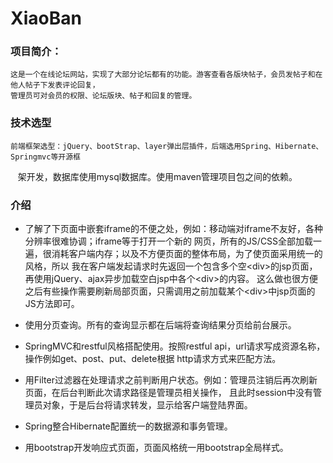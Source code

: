 # XiaoBan
### 项目简介：
    这是一个在线论坛网站，实现了大部分论坛都有的功能。游客查看各版块帖子，会员发帖子和在他人帖子下发表评论回复，
    管理员可对会员的权限、论坛版块、帖子和回复的管理。
 
### 技术选型
    前端框架选型：jQuery、bootStrap、layer弹出层插件，后端选用Spring、Hibernate、Springmvc等开源框
    架开发，数据库使用mysql数据库。使用maven管理项目包之间的依赖。
  
### 介绍
  * 了解了下页面中嵌套iframe的不便之处，例如：移动端对iframe不友好，各种分辨率很难协调；iframe等于打开一个新的
    网页，所有的JS/CSS全部加载一遍，很消耗客户端内存；以及不方便页面的整体布局，为了使页面采用统一的风格，所以
    我在客户端发起请求时先返回一个包含多个空\<div>的jsp页面，再使用jQuery、ajax异步加载空白jsp中各个\<div>的内容。
    这么做也很方便之后有些操作需要刷新局部页面，只需调用之前加载某个\<div>中jsp页面的JS方法即可。
    
  * 使用分页查询。所有的查询显示都在后端将查询结果分页给前台展示。
  * SpringMVC和restful风格搭配使用。按照restful api，url请求写成资源名称，操作例如get、post、put、delete根据
    http请求方式来匹配方法。
    
  * 用Filter过滤器在处理请求之前判断用户状态。例如：管理员注销后再次刷新页面，在后台判断此次请求路径是管理员相关操作，
    且此时session中没有管理员对象，于是后台将请求转发，显示给客户端登陆界面。
    
  * Spring整合Hibernate配置统一的数据源和事务管理。
  
  * 用bootstrap开发响应式页面，页面风格统一用bootstrap全局样式。

